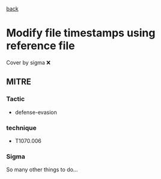 [back](../index.md)
# Modify file timestamps using reference file
Cover by sigma :x: 

## MITRE
### Tactic
  - defense-evasion

### technique
  - T1070.006

### Sigma

 So many other things to do...